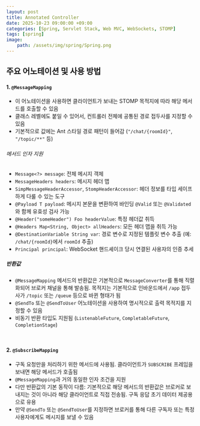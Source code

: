 ```yaml
---
layout: post
title: Annotated Controller
date: 2025-10-23 09:00:00 +09:00
categories: [Spring, Servlet Stack, Web MVC, WebSockets, STOMP]
tags: [spring]
image:
    path: /assets/img/spring/Spring.png
---
```


##  주요 어노테이션 및 사용 방법

#### 1. `@MessageMapping`

- 이 어노테이션을 사용하면 클라이언트가 보내는 STOMP 목적지에 따라 해당 메서드를 호출할 수 있음
- 클래스 레벨에도 붙일 수 있어서, 컨트롤러 전체에 공통된 경로 접두사를 지정할 수 있음
- 기본적으로 값에는 Ant 스타일 경로 패턴이 들어감 (`"/chat/{roomId}"`, `"/topic/**"` 등)

###### 메서드 인자 지원

- `Message<?> message`: 전체 메시지 객체
- `MessageHeaders headers`: 메시지 헤더 맵
- `SimpMessageHeaderAccessor`, `StompHeaderAccessor`: 헤더 정보를 타입 세이프하게 다룰 수 있는 도구
- `@Payload T payload`: 메시지 본문을 변환하여 바인딩 `@Valid` 또는 `@Validated`와 함께 유효성 검사 가능
- `@Header("someHeader") Foo headerValue`: 특정 헤더값 취득
- `@Headers Map<String, Object> allHeaders`: 모든 헤더 맵을 취득 가능
- `@DestinationVariable String var`: 경로 변수로 지정된 템플릿 변수 추출 (예: `/chat/{roomId}`에서 `roomId` 추출)
- `Principal principal`: WebSocket 핸드셰이크 당시 연결된 사용자의 인증 추세

##### 반환값

- `@MessageMapping` 메서드의 반환값은 기본적으로 `MessageConverter`를 통해 직렬화되어 브로커 채널을 통해 발송됨. 목적지는 기본적으로 인바운드에서 `/app` 접두사가 `/topic` 또는 `/queue` 등으로 바뀐 형태가 됨
- `@SendTo` 또는 `@SendToUser` 어노테이션을 사용하여 명시적으로 출력 목적지를 지정할 수 있음
- 비동기 반환 타입도 지원됨 (`ListenableFuture`, `CompletableFuture`, `CompletionStage`)

<br>

#### 2. `@SubscribeMapping`

- 구독 요청만을 처리하기 위한 메서드에 사용됨. 클라이언트가 `SUBSCRIBE` 프레임을 보내면 해당 메서드가 호출됨
- `@MessageMapping`과 거의 동일한 인자 조건을 지원
- 다만 반환값의 기본 동작이 다름: 기본적으로 해당 메서드의 반환값은 브로커로 보내지는 것이 아니라 해당 클라이언트로 직접 전송됨. 구독 응답 초기 데이터 제공용으로 유용
- 만약 `@SendTo` 또는 `@SendToUser`를 지정하면 브로커를 통해 다른 구독자 또는 특정 사용자에게도 메시지를 보낼 수 있음